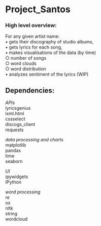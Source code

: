 # Project_Santos

### High level overview:

For any given artist name: <br>
• gets their discography of studio albums, <br>
• gets lyrics for each song,<br>
• makes visualisations of the data (by time)<br>
   ○ number of songs<br>
   ○ word clouds<br>
   ○ word distribution<br>
• analyzes sentiment of the lyrics (WIP)<br>

## Dependencies:

<i>APIs</i><br>
lyricsgenius<br>
lxml.html<br>
cssselect<br>
discogs_client<br>
requests<br>

<i>data processing and charts</i><br>
matplotlib<br>
pandas<br>
time<br>
seaborn<br>

<i>UI</i><br>
ipywidgets<br>
IPython<br>

<i>word processing</i><br>
re<br>
os<br>
nltk<br>
string<br>
wordcloud<br>
